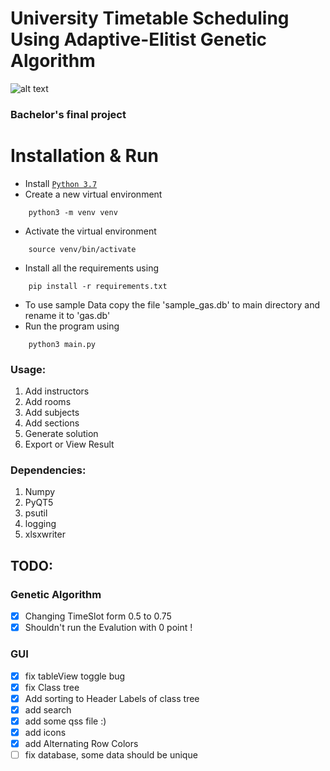 # University Timetable Scheduling Using Adaptive-Elitist Genetic Algorithm

![alt text](https://upload.wikimedia.org/wikipedia/fa/3/39/Tehranshomallogo.png)
### Bachelor's final project

# Installation & Run
- Install [`Python 3.7`](https://www.python.org/downloads/)
- Create a new virtual environment
```
    python3 -m venv venv
```
- Activate the virtual environment
```
    source venv/bin/activate
```
- Install all the requirements using
```
    pip install -r requirements.txt 
```
- To use sample Data copy the file 'sample_gas.db' to main directory and rename it to 'gas.db'
- Run the program using
```
    python3 main.py
```
### Usage:
1. Add instructors
2. Add rooms
3. Add subjects
4. Add sections
5. Generate solution
6. Export or View Result

### Dependencies:
1. Numpy
2. PyQT5
3. psutil
4. logging
5. xlsxwriter


## TODO:

### Genetic Algorithm
- [X] Changing TimeSlot form 0.5 to 0.75
- [X] Shouldn't run the Evalution with 0 point !

### GUI
- [X] fix tableView toggle bug
- [x] fix Class tree
- [x] Add sorting to Header Labels of class tree
- [x] add search 
- [x] add some qss file :)
- [x] add icons
- [x] add Alternating Row Colors
- [ ] fix database, some data should be unique 
